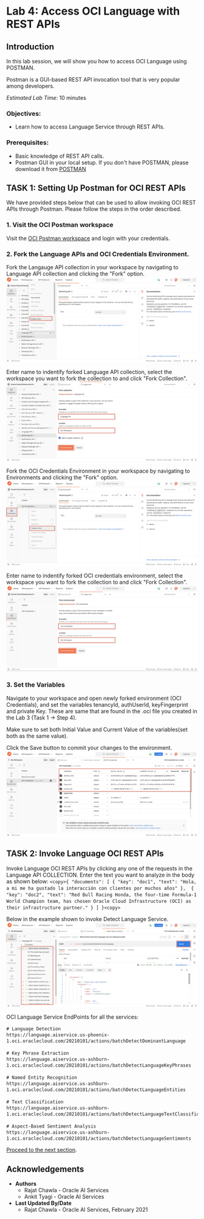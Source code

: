 # Lab 4: Access OCI Language with REST APIs

## Introduction


In this lab session, we will show you how to access OCI Language using POSTMAN.

Postman is a GUI-based REST API invocation tool that is very popular among developers.

*Estimated Lab Time*: 10 minutes

### Objectives:
* Learn how to access Language Service through REST APIs.

### Prerequisites:
* Basic knowledge of REST API calls.
* Postman GUI in your local setup. If you don't have POSTMAN, please download it from [POSTMAN](https://www.postman.com/downloads/)

## **TASK 1:** Setting Up Postman for OCI REST APIs
We have provided steps below that can be used to allow invoking OCI REST APIs through Postman. Please follow the steps in the order described.

### 1. Visit the OCI Postman workspace

Visit the [OCI Postman workspace](https://www.postman.com/oracledevs/workspace/oracle-cloud-infrastructure-rest-apis/api/79bbefd7-4bba-4370-b741-3724bf3c9325) and login with your credentials.

### 2. Fork the Language APIs and OCI Credentials Environment.

Fork the Langauge API collection in your workspace by navigating to Language API collection and clicking the "Fork" option.
![](./images/forkLangugeApi1.png)

Enter name to indentify forked Language API collection, select the workspace you want to fork the collection to and click "Fork Collection".
![](./images/forkLangugeApi2.png)

Fork the OCI Credentials Environment in your workspace by navigating to Environments and clicking the "Fork" option.
![](./images/forkOciCred1.png)

Enter name to indentify forked OCI credentials environment, select the workspace you want to fork the collection to and click "Fork Collection".
![](./images/forkOciCred2.png)



### 3. Set the Variables
Navigate to your workspace and open newly forked environment (OCI Credentials), and set the variables tenancyId, authUserId, keyFingerprint and private Key. These are same that are found in the .oci file you created in the Lab 3 (Task 1 -> Step 4).

Make sure to set both Initial Value and Current Value of the variables(set both as the same value).

Click the Save button to commit your changes to the environment.
    ![](./images/setVariable.png " ")


## **TASK 2:** Invoke Language OCI REST APIs

Invoke Language OCI REST APIs by clicking any one of the requests in the Language API COLLECTION. Enter the text you want to analyze in the body as shown below:
    ```
    <copy>{
  "documents": [
    {
      "key": "doc1",
      "text": "Hola, a mi me ha gustado la interacción con clientes por muchos años"
    }, 
 {
      "key": "doc2",
      "text": "Red Bull Racing Honda, the four-time Formula-1 World Champion team, has chosen Oracle Cloud Infrastructure (OCI) as their infrastructure partner."
    }
  ]
}<copy>
    ```
    
Below in the example shown to invoke Detect Language Service.
    ![](./images/detectLanguage.png " ")

OCI Language Service EndPoints for all the services:

```
# Language Detection
https://language.aiservice.us-phoenix-1.oci.oraclecloud.com/20210101/actions/batchDetectDominantLanguage

# Key Phrase Extraction
https://language.aiservice.us-ashburn-1.oci.oraclecloud.com/20210101/actions/batchDetectLanguageKeyPhrases

# Named Entity Recognition
https://language.aiservice.us-ashburn-1.oci.oraclecloud.com/20210101/actions/batchDetectLanguageEntities

# Text Classification
https://language.aiservice.us-ashburn-1.oci.oraclecloud.com/20210101/actions/batchDetectLanguageTextClassification

# Aspect-Based Sentiment Analysis
https://language.aiservice.us-ashburn-1.oci.oraclecloud.com/20210101/actions/batchDetectLanguageSentiments

```

[Proceed to the next section](#next).


## Acknowledgements
* **Authors**
    * Rajat Chawla  - Oracle AI Services
    * Ankit Tyagi -  Oracle AI Services
* **Last Updated By/Date**
    * Rajat Chawla  - Oracle AI Services, February 2021